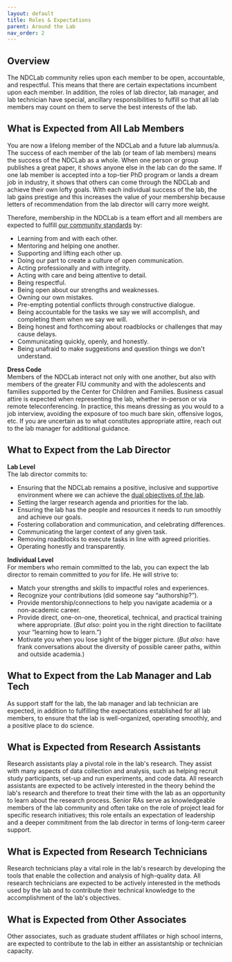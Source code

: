 ```yaml
---
layout: default
title: Roles & Expectations
parent: Around the Lab
nav_order: 2
---
```


## Overview
The NDCLab community relies upon each member to be open, accountable, and respectful. This means that there are certain expectations incumbent upon each member. In addition, the roles of lab director, lab manager, and lab technician have special, ancillary responsibilities to fulfill so that all lab members may count on them to serve the best interests of the lab.

## What is Expected from All Lab Members
You are now a lifelong member of the NDCLab and a future lab alumnus/a. The success of each member of the lab (or team of lab members) means the success of the NDCLab as a whole. When one person or group publishes a great paper, it shows anyone else in the lab can do the same. If one lab member is accepted into a top-tier PhD program or lands a dream job in industry, it shows that others can come through the NDCLab and achieve their own lofty goals. With each individual success of the lab, the lab gains prestige and this increases the value of your membership because letters of recommendation from the lab director will carry more weight.

Therefore, membership in the NDCLab is a team effort and all members are expected to fulfill [our community standards](https://ndclab.github.io/wiki/docs/around-the-lab/community-standards.html) by:
* Learning from and with each other.
* Mentoring and helping one another.
* Supporting and lifting each other up.
* Doing our part to create a culture of open communication.
* Acting professionally and with integrity.
* Acting with care and being attentive to detail.
* Being respectful.
* Being open about our strengths and weaknesses.
* Owning our own mistakes.
* Pre-empting potential conflicts through constructive dialogue.
* Being accountable for the tasks we say we will accomplish, and completing them when we say we will.
* Being honest and forthcoming about roadblocks or challenges that may cause delays.
* Communicating quickly, openly, and honestly.
* Being unafraid to make suggestions and question things we don't understand.

**Dress Code**<br/>
Members of the NDCLab interact not only with one another, but also with members of the greater FIU community and with the adolescents and families supported by the Center for Children and Families. Business casual attire is expected when representing the lab, whether in-person or via remote teleconferencing. In practice, this means dressing as you would to a job interview, avoiding the exposure of too much bare skin, offensive logos, etc. If you are uncertain as to what constitutes appropriate attire, reach out to the lab manager for additional guidance.


## What to Expect from the Lab Director
**Lab Level**<br/>
The lab director commits to:
* Ensuring that the NDCLab remains a positive, inclusive and supportive environment where we can achieve the [dual objectives of the lab](https://ndclab.github.io/wiki/docs/welcome/lab-culture.html).
* Setting the larger research agenda and priorities for the lab.
* Ensuring the lab has the people and resources it needs to run smoothly and achieve our goals.
* Fostering collaboration and communication, and celebrating differences.
* Communicating the larger context of any given task.
* Removing roadblocks to execute tasks in line with agreed priorities.
* Operating honestly and transparently.

**Individual Level**<br/>
For members who remain committed to the lab, you can expect the lab director to remain committed to *you* for life. He will strive to:
* Match your strengths and skills to impactful roles and experiences.
* Recognize your contributions (did someone say “authorship?”).
* Provide mentorship/connections to help you navigate academia or a non-academic career.
* Provide direct, one-on-one, theoretical, technical, and practical training where appropriate. (*But also*: point you in the right direction to facilitate your “learning how to learn.”)
* Motivate you when you lose sight of the bigger picture. (*But also*: have frank conversations about the diversity of possible career paths, within and outside academia.)

## What to Expect from the Lab Manager and Lab Tech
As support staff for the lab, the lab manager and lab technician are expected, in addition to fulfilling the expectations established for all lab members, to ensure that the lab is well-organized, operating smoothly, and a positive place to do science.

## What is Expected from Research Assistants
Research assistants play a pivotal role in the lab's research. They assist with many aspects of data collection and analysis, such as helping recruit study participants, set-up and run experiments, and code data. All research assistants are expected to be actively interested in the theory behind the lab's research and therefore to treat their time with the lab as an opportunity to learn about the research process. Senior RAs serve as knowledgeable members of the lab community and often take on the role of project lead for specific research initiatives; this role entails an expectation of leadership and a deeper commitment from the lab director in terms of long-term career support.

## What is Expected from Research Technicians
Research technicians play a vital role in the lab's research by developing the tools that enable the collection and analysis of high-quality data. All research technicians are expected to be actively interested in the methods used by the lab and to contribute their technical knowledge to the accomplishment of the lab's objectives.

## What is Expected from Other Associates
Other associates, such as graduate student affiliates or high school interns, are expected to contribute to the lab in either an assistantship or technician capacity.
